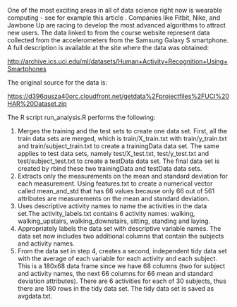One of the most exciting areas in all of data science right now is wearable computing - see for example this article . Companies like Fitbit, Nike, and Jawbone Up are racing to develop the most advanced algorithms to attract new users. The data linked to from the course website represent data collected from the accelerometers from the Samsung Galaxy S smartphone. A full description is available at the site where the data was obtained: 

http://archive.ics.uci.edu/ml/datasets/Human+Activity+Recognition+Using+Smartphones 

The original source for the data is:

https://d396qusza40orc.cloudfront.net/getdata%2Fprojectfiles%2FUCI%20HAR%20Dataset.zip 

The R script run_analysis.R performs the following:

1. Merges the training and the test sets to create one data set. First, all the train data sets are merged, which is train/X_train.txt with train/y_train.txt and train/subject_train.txt to create a trainingData data set. The same applies to test data sets, namely test/X_test.txt, test/y_test.txt and test/subject_test.txt to create a testData data set. The final data set is created by rbind these two trainingData and testData data sets.
2. Extracts only the measurements on the mean and standard deviation for each measurement. Using features.txt to create a numerical vector called mean_and_std that has 66 values because only 66 out of 561 attributes are measurements on the mean and standard deviation.
3. Uses descriptive activity names to name the activities in the data set.The activity_labels.txt contains 6 activity names: walking, walking_upstairs, walking_downstairs, sitting, standing and laying.
4. Appropriately labels the data set with descriptive variable names. The data set now includes two additional columns that contain the subjects and activity names.
5. From the data set in step 4, creates a second, independent tidy data set with the average of each variable for each activity and each subject. This is a 180x68 data frame since we have 68 columns (two for subject and activity names, the next 66 columns for 66 mean and standard deviation attributes). There are 6 activities for each of 30 subjects, thus there are 180 rows in the tidy data set. The tidy data set is saved as avgdata.txt. 
